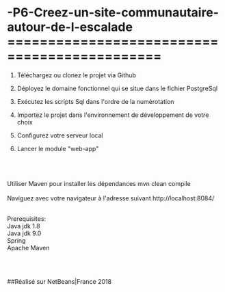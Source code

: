 # -P6-Creez-un-site-communautaire-autour-de-l-escalade =============================================



1. Téléchargez ou clonez le projet via Github

2. Déployez le domaine fonctionnel qui se situe dans le fichier PostgreSql

3. Exécutez les scripts Sql dans l'ordre de la numérotation

4. Importez le projet dans l'environnement de développement de votre choix

5. Configurez votre serveur local

6. Lancer le module "web-app"
<br>
<br>
<br>
Utiliser Maven pour installer les dépendances
mvn clean compile
<br>
<br>
Naviguez avec votre navigateur à l'adresse suivant http://localhost:8084/
<br>
<br>

Prerequisites: <br>
Java jdk 1.8 <br>
Java jdk 9.0<br>
Spring<br>
Apache Maven<br>

<br>
<br>

##Réalisé sur NetBeans|France 2018
